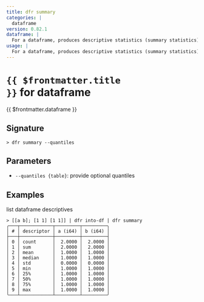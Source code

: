 ```yaml
---
title: dfr summary
categories: |
  dataframe
version: 0.82.1
dataframe: |
  For a dataframe, produces descriptive statistics (summary statistics) for its numeric columns.
usage: |
  For a dataframe, produces descriptive statistics (summary statistics) for its numeric columns.
---
```


# <code>{{ $frontmatter.title }}</code> for dataframe

<div class='command-title'>{{ $frontmatter.dataframe }}</div>

## Signature

```> dfr summary --quantiles```

## Parameters

 -  `--quantiles {table}`: provide optional quantiles

## Examples

list dataframe descriptives
```shell
> [[a b]; [1 1] [1 1]] | dfr into-df | dfr summary
╭───┬────────────┬─────────┬─────────╮
│ # │ descriptor │ a (i64) │ b (i64) │
├───┼────────────┼─────────┼─────────┤
│ 0 │ count      │  2.0000 │  2.0000 │
│ 1 │ sum        │  2.0000 │  2.0000 │
│ 2 │ mean       │  1.0000 │  1.0000 │
│ 3 │ median     │  1.0000 │  1.0000 │
│ 4 │ std        │  0.0000 │  0.0000 │
│ 5 │ min        │  1.0000 │  1.0000 │
│ 6 │ 25%        │  1.0000 │  1.0000 │
│ 7 │ 50%        │  1.0000 │  1.0000 │
│ 8 │ 75%        │  1.0000 │  1.0000 │
│ 9 │ max        │  1.0000 │  1.0000 │
╰───┴────────────┴─────────┴─────────╯

```
